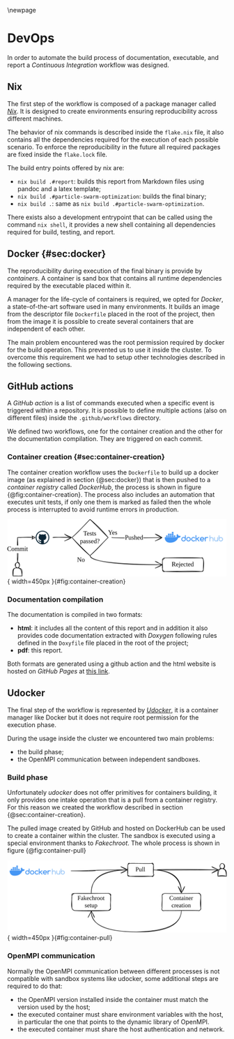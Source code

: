 \newpage
# DevOps
In order to automate the build process of documentation, executable, and report a *Continuous Integration* workflow was designed.

## Nix
The first step of the workflow is composed of a package manager called [*Nix*](https://nixos.org/). It is designed to create environments ensuring reproducibility across different machines.

The behavior of nix commands is described inside the `flake.nix` file, it also contains all the dependencies required for the execution of each possible scenario. To enforce the reproducibility in the future all required packages are fixed inside the `flake.lock` file.

The build entry points offered by nix are:

* `nix build .#report`: builds this report from Markdown files using pandoc and a latex template;
* `nix build .#particle-swarm-optimization`: builds the final binary;
* `nix build .`: same as `nix build .#particle-swarm-optimization`.

There exists also a development entrypoint that can be called using the command `nix shell`, it provides a new shell containing all dependencies required for build, testing, and report.

## Docker {#sec:docker}
The reproducibility during execution of the final binary is provide by *containers*. A container is sand box that contains all runtime dependencies required by the executable placed within it.

A manager for the life-cycle of containers is required, we opted for *Docker*, a state-of-the-art software used in many environments. It builds an image from the descriptor file `Dockerfile` placed in the root of the project, then from the image it is possible to create several containers that are independent of each other.

The main problem encountered was the root permission required by docker for the build operation. This prevented us to use it inside the cluster. To overcome this requirement we had to setup other technologies described in the following sections.

## GitHub actions
A *GitHub action* is a list of commands executed when a specific event is triggered within a repository. It is possible to define multiple actions (also on different files) inside the `.github/workflows` directory.

We defined two workflows, one for the container creation and the other for the documentation compilation. They are triggered on each commit.

### Container creation {#sec:container-creation}
The container creation workflow uses the `Dockerfile` to build up a docker image (as explained in section {@sec:docker}) that is then pushed to a *container registry* called *DockerHub*, the process is shown in figure {@fig:container-creation}. The process also includes an automation that executes unit tests, if only one them is marked as failed then the whole process is interrupted to avoid runtime errors in production.

![Container creation workflow](./images/container_creation.png){ width=450px }{#fig:container-creation}

### Documentation compilation
The documentation is compiled in two formats:

* **html**: it includes all the content of this report and in addition it also provides code documentation extracted with *Doxygen* following rules defined in the `Doxyfile` file placed in the root of the project;
* **pdf**: this report.

Both formats are generated using a github action and the html website is hosted on *GitHub Pages* at [this link](https://fedeizzo.github.io/ParticleSwarmOptimization-OpenMPI/).

## Udocker
The final step of the workflow is represented by [*Udocker*](https://indigo-dc.github.io/udocker/), it is a container manager like Docker but it does not require root permission for the execution phase.

During the usage inside the cluster we encountered two main problems:

* the build phase;
* the OpenMPI communication between independent sandboxes.

### Build phase
Unfortunately *udocker* does not offer primitives for containers building, it only provides one intake operation that is a pull from a container registry. For this reason we created the workflow described in section {@sec:container-creation}.

The pulled image created by GitHub and hosted on DockerHub can be used to create a container within the cluster. The sandbox is executed using a special environment thanks to *Fakechroot*. The whole process is shown in figure {@fig:container-pull}

![Container pull worflow](./images/container_pull.png){ width=450px }{#fig:container-pull}

### OpenMPI communication
Normally the OpenMPI communication between different processes is not compatible with sandbox systems like udocker, some additional steps are required to do that:

* the OpenMPI version installed inside the container must match the version used by the host;
* the executed container must share environment variables with the host, in particular the one that points to the dynamic library of OpenMPI.
* the executed container must share the host authentication and network.
